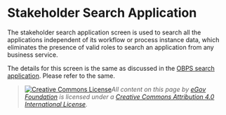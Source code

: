 # Stakeholder Search Application

The stakeholder search application screen is used to search all the applications independent of its workflow or process instance data, which eliminates the presence of valid roles to search an application from any business service.

The details for this screen is the same as discussed in the [OBPS search application](../obps-bpa-oc-bpa-employee-flow/obps-search-application.md). Please refer to the same.



> [![Creative Commons License](https://i.creativecommons.org/l/by/4.0/80x15.png)_​_](http://creativecommons.org/licenses/by/4.0/)_All content on this page by_ [_eGov Foundation_](https://egov.org.in/) _is licensed under a_ [_Creative Commons Attribution 4.0 International License_](http://creativecommons.org/licenses/by/4.0/)_._
